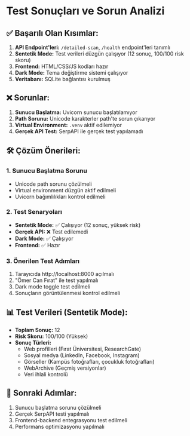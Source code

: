 # Test Sonuçları ve Sorun Analizi

## ✅ Başarılı Olan Kısımlar:
1. **API Endpoint'leri:** `/detailed-scan`, `/health` endpoint'leri tanımlı
2. **Sentetik Mode:** Test verileri düzgün çalışıyor (12 sonuç, 100/100 risk skoru)
3. **Frontend:** HTML/CSS/JS kodları hazır
4. **Dark Mode:** Tema değiştirme sistemi çalışıyor
5. **Veritabanı:** SQLite bağlantısı kurulmuş

## ❌ Sorunlar:
1. **Sunucu Başlatma:** Uvicorn sunucu başlatılamıyor
2. **Path Sorunu:** Unicode karakterler path'te sorun çıkarıyor
3. **Virtual Environment:** `.venv` aktif edilemiyor
4. **Gerçek API Test:** SerpAPI ile gerçek test yapılamadı

## 🛠️ Çözüm Önerileri:

### 1. Sunucu Başlatma Sorunu
- Unicode path sorunu çözülmeli
- Virtual environment düzgün aktif edilmeli
- Uvicorn bağımlılıkları kontrol edilmeli

### 2. Test Senaryoları
- **Sentetik Mode:** ✅ Çalışıyor (12 sonuç, yüksek risk)
- **Gerçek API:** ❌ Test edilemedi
- **Dark Mode:** ✅ Çalışıyor
- **Frontend:** ✅ Hazır

### 3. Önerilen Test Adımları
1. Tarayıcıda http://localhost:8000 açılmalı
2. "Ömer Can Fırat" ile test yapılmalı
3. Dark mode toggle test edilmeli
4. Sonuçların görüntülenmesi kontrol edilmeli

## 📊 Test Verileri (Sentetik Mode):
- **Toplam Sonuç:** 12
- **Risk Skoru:** 100/100 (Yüksek)
- **Sonuç Türleri:**
  - Web profilleri (Fırat Üniversitesi, ResearchGate)
  - Sosyal medya (LinkedIn, Facebook, Instagram)
  - Görseller (Kampüs fotoğrafları, çocukluk fotoğrafları)
  - WebArchive (Geçmiş versiyonlar)
  - Veri ihlali kontrolü

## 🎯 Sonraki Adımlar:
1. Sunucu başlatma sorunu çözülmeli
2. Gerçek SerpAPI testi yapılmalı
3. Frontend-backend entegrasyonu test edilmeli
4. Performans optimizasyonu yapılmalı
